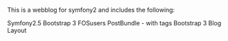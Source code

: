 This is a webblog for symfony2 and includes the following:

Symfony2.5
Bootstrap 3
FOSusers
PostBundle - with tags
Bootstrap 3 Blog Layout
